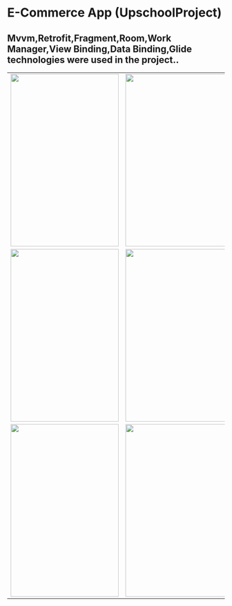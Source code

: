 # E-Commerce App  (UpschoolProject) 
## Mvvm,Retrofit,Fragment,Room,Work Manager,View Binding,Data Binding,Glide technologies were used in the project..

<table>
   <tr>
   
   <td>
<img src="https://user-images.githubusercontent.com/56538177/176905559-ee0920d1-b0d6-458f-a328-67bd80e61352.png"  width="250" height="400">
   </td>
   
   <td>
<img src="https://user-images.githubusercontent.com/56538177/176905587-aa6dc98f-fed1-4731-8a2c-476c4a45b87b.png"  width="250" height="400">
    </td>
     <td>
<img src="https://user-images.githubusercontent.com/56538177/176905592-69a0de70-b8d3-4d21-9620-11b6f639e3fa.png"  width="250" height="400">
    </td>
     <td>
<img src="https://user-images.githubusercontent.com/56538177/176905602-c0d3a77e-a726-48c6-af18-c71f1ac9adac.png"  width="250" height="400">
    </td>
  </tr>
  
<tr>
<td>
<img src="https://user-images.githubusercontent.com/56538177/176905573-a9e9dc05-5288-4bac-99bf-43189110e24e.png"  width="250" height="400">
    </td>
       <td>
<img src="https://user-images.githubusercontent.com/56538177/176905639-243b20df-d3bb-473d-a36f-0d65e1bc46df.png"  width="250" height="400">
    </td>
       <td>
<img src="https://user-images.githubusercontent.com/56538177/176906890-fea25a72-ea03-4972-99db-844a9f8c055c.png"  width="250" height="400">
    </td>
       <td>
<img src="https://user-images.githubusercontent.com/56538177/176906897-0d325e58-53e3-4b55-8e48-c3d3623099e0.png"  width="250" height="400">
    </td>
 
 
  </tr>
  <tr>
     <td>
<img src="https://user-images.githubusercontent.com/56538177/176906929-23cc7000-eba2-4aec-bade-a6e262ffa961.png"  width="250" height="400">
    </td>
     <td>
<img src="https://user-images.githubusercontent.com/56538177/176906946-8c63b9b1-4e26-4e0d-b61c-a040045bec83.png"  width="250" height="400""  width="250" height="500">
    </td>
      <td>
<img src="https://user-images.githubusercontent.com/56538177/176909537-a222784f-ca13-421d-8dc6-546c4b611880.png"  width="250" height="400""  width="250" height="500">
    </td>

  </tr>
</table>

